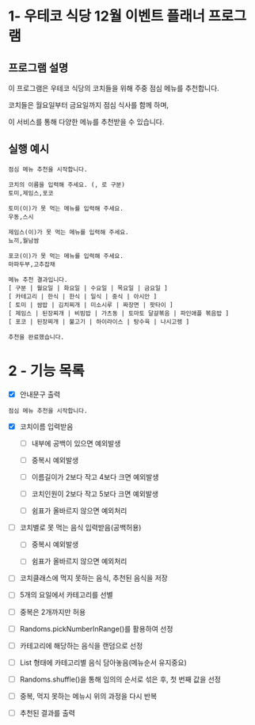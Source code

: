 # 1- 우테코 식당 12월 이벤트 플래너 프로그램

## 프로그램 설명
이 프로그램은 우테코 식당의 코치들을 위해 주중 점심 메뉴를 추천합니다. 

코치들은 월요일부터 금요일까지 점심 식사를 함께 하며, 

이 서비스를 통해 다양한 메뉴를 추천받을 수 있습니다.

## 실행 예시
~~~
점심 메뉴 추천을 시작합니다.

코치의 이름을 입력해 주세요. (, 로 구분)
토미,제임스,포코

토미(이)가 못 먹는 메뉴를 입력해 주세요.
우동,스시

제임스(이)가 못 먹는 메뉴를 입력해 주세요.
뇨끼,월남쌈

포코(이)가 못 먹는 메뉴를 입력해 주세요.
마파두부,고추잡채

메뉴 추천 결과입니다.
[ 구분 | 월요일 | 화요일 | 수요일 | 목요일 | 금요일 ]
[ 카테고리 | 한식 | 한식 | 일식 | 중식 | 아시안 ]
[ 토미 | 쌈밥 | 김치찌개 | 미소시루 | 짜장면 | 팟타이 ]
[ 제임스 | 된장찌개 | 비빔밥 | 가츠동 | 토마토 달걀볶음 | 파인애플 볶음밥 ]
[ 포코 | 된장찌개 | 불고기 | 하이라이스 | 탕수육 | 나시고렝 ]

추천을 완료했습니다.
~~~
# 2 - 기능 목록
- [x] 안내문구 출력
~~~
점심 메뉴 추천을 시작합니다.
~~~
- [x] 코치이름 입력받음
    - [ ] 내부에 공백이 있으면 예외발생
    - [ ] 중복시 예외발생
    - [ ] 이름길이가 2보다 작고 4보다 크면 예외발생
    - [ ] 코치인원이 2보다 작고 5보다 크면 예외발생
    - [ ] 쉼표가 올바르지 않으면 예외처리


- [ ] 코치별로 못 먹는 음식 입력받음(공백허용)
  - [ ] 중복시 예외발생
  - [ ] 쉼표가 올바르지 않으면 예외처리


- [ ] 코치클래스에 먹지 못하는 음식, 추천된 음식을 저장

- [ ] 5개의 요일에서 카테고리를 선별
 - [ ] 중복은 2개까지만 허용
 - [ ] Randoms.pickNumberInRange()를 활용하여 선정


- [ ] 카테고리에 해당하는 음식을 랜덤으로 선정
 - [ ] List<String> 형태에 카테고리별 음식 담아놓음(메뉴순서 유지중요)
 - [ ] Randoms.shuffle()을 통해 임의의 순서로 섞은 후, 첫 번째 값을 선정
 - [ ] 중복, 먹지 못하는 메뉴시 위의 과정을 다시 반복


- [ ] 추천된 결과를 출력





